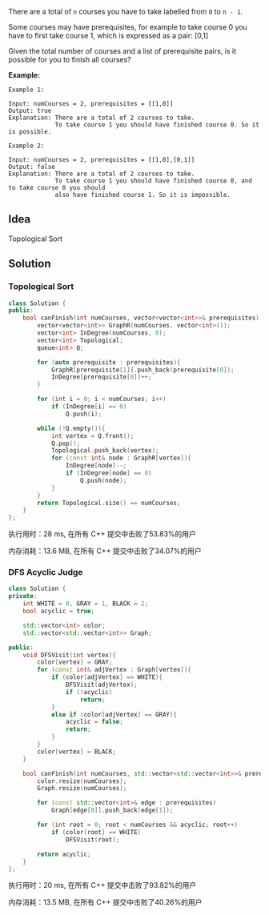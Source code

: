There are a total of `n` courses you have to take labelled from `0` to `n - 1`.

Some courses may have prerequisites, for example to take course 0 you have to first take course 1, which is expressed as a pair: [0,1]

Given the total number of courses and a list of prerequisite pairs, is it possible for you to finish all courses?



**Example:**
```
Example 1:

Input: numCourses = 2, prerequisites = [[1,0]]
Output: true
Explanation: There are a total of 2 courses to take. 
             To take course 1 you should have finished course 0. So it is possible.
             
Example 2:

Input: numCourses = 2, prerequisites = [[1,0],[0,1]]
Output: false
Explanation: There are a total of 2 courses to take. 
             To take course 1 you should have finished course 0, and to take course 0 you should
             also have finished course 1. So it is impossible.
```

## Idea

Topological Sort

## Solution

### Topological Sort

```c++
class Solution {
public:
    bool canFinish(int numCourses, vector<vector<int>>& prerequisites) {
        vector<vector<int>> GraphR(numCourses, vector<int>());
        vector<int> InDegree(numCourses, 0);
        vector<int> Topological;
        queue<int> Q;

        for (auto prerequisite : prerequisites){
            GraphR[prerequisite[1]].push_back(prerequisite[0]);
            InDegree[prerequisite[0]]++;
        }

        for (int i = 0; i < numCourses; i++)
            if (InDegree[i] == 0) 
                Q.push(i);

        while (!Q.empty()){
            int vertex = Q.front();
            Q.pop();
            Topological.push_back(vertex);
            for (const int& node : GraphR[vertex]){
                InDegree[node]--;
                if (InDegree[node] == 0)
                    Q.push(node);
            }
        }
        return Topological.size() == numCourses;
    }
};
```

执行用时：28 ms, 在所有 C++ 提交中击败了53.83%的用户

内存消耗：13.6 MB, 在所有 C++ 提交中击败了34.07%的用户

### DFS Acyclic Judge

```c++
class Solution {
private:
    int WHITE = 0, GRAY = 1, BLACK = 2;
    bool acyclic = true;

    std::vector<int> color;
    std::vector<std::vector<int>> Graph;

public:
    void DFSVisit(int vertex){
        color[vertex] = GRAY;
        for (const int& adjVertex : Graph[vertex]){
            if (color[adjVertex] == WHITE){
                DFSVisit(adjVertex);
                if (!acyclic)
                    return;
            }
            else if (color[adjVertex] == GRAY){
                acyclic = false;
                return;
            }
        }
        color[vertex] = BLACK;
    }

    bool canFinish(int numCourses, std::vector<std::vector<int>>& prerequisites) {
        color.resize(numCourses);
        Graph.resize(numCourses);

        for (const std::vector<int>& edge : prerequisites)
            Graph[edge[0]].push_back(edge[1]);

        for (int root = 0; root < numCourses && acyclic; root++)
            if (color[root] == WHITE)
                DFSVisit(root);

        return acyclic;
    }
};
```

执行用时：20 ms, 在所有 C++ 提交中击败了93.82%的用户

内存消耗：13.5 MB, 在所有 C++ 提交中击败了40.26%的用户
